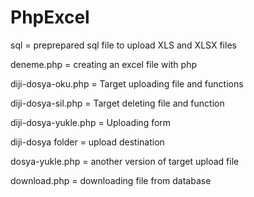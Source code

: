# PhpExcel
 
sql = preprepared sql file to upload XLS and XLSX files

deneme.php = creating an excel file with php

diji-dosya-oku.php = Target uploading file and functions

diji-dosya-sil.php = Target deleting file and function

diji-dosya-yukle.php = Uploading form

diji-dosya folder = upload destination

dosya-yukle.php = another version of target upload file

download.php = downloading file from database
